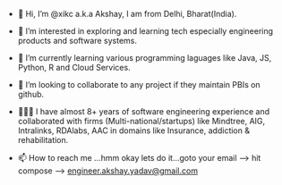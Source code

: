 - 👋 Hi, I’m @xikc a.k.a Akshay, I am from Delhi, Bharat(India).
- 👀 I’m interested in exploring and learning tech especially engineering products and software systems.
- 🌱 I’m currently learning various programming laguages like Java, JS, Python, R and Cloud Services.
- 💞️ I’m looking to collaborate to any project if they maintain PBIs on github.
- 👨🏽‍💻 I have almost 8+ years of software engineering experience and collaborated with firms (Multi-national/startups) like 
Mindtree, AIG, Intralinks, RDAlabs, AAC in domains like Insurance, addiction & rehabilitation.

- 📫 How to reach me ...hmm okay lets do it...goto your email --> hit compose --> engineer.akshay.yadav@gmail.com

<!---
xikc/xikc is a ✨ special ✨ repository because its `README.md` (this file) appears on your GitHub profile.
You can click the Preview link to take a look at your changes.
--->
